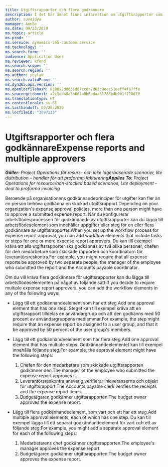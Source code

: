 ```yaml
---
title: Utgiftsrapporter och flera godkännare
description: I det här ämnet finns information om utgiftsrapporter som kräver godkännande av fler än en person.
author: suvaidya
manager: AnnBe
ms.date: 09/23/2020
ms.topic: article
ms.prod: ''
ms.service: dynamics-365-customerservice
ms.technology: ''
ms.search.form: ''
audience: Application User
ms.reviewer: kfend
ms.search.scope: ''
ms.search.region: ''
ms.author: shylaw
ms.search.validFrom: ''
ms.dyn365.ops.version: ''
ms.openlocfilehash: 818092dd631d07cc0a7d63c9eec51eeff4f67ffe
ms.sourcegitcommit: a2c3cd49a3b667b8b5edaa31788b4b9b1f728d78
ms.translationtype: HT
ms.contentlocale: sv-SE
ms.lasthandoff: 09/28/2020
ms.locfileid: "3897113"
---
```

# <a name="expense-reports-and-multiple-approvers"></a><span data-ttu-id="f5e31-103">Utgiftsrapporter och flera godkännare</span><span class="sxs-lookup"><span data-stu-id="f5e31-103">Expense reports and multiple approvers</span></span>

<span data-ttu-id="f5e31-104">_**Gäller:** Project Operations för resurs- och icke lagerbaserade scenarier, lite distribution – handlar för att proforma-fakturering_</span><span class="sxs-lookup"><span data-stu-id="f5e31-104">_**Applies To:** Project Operations for resource/non-stocked based scenarios, Lite deployment - deal to proforma invoicing_</span></span>

<span data-ttu-id="f5e31-105">Beroende på organisationens godkännandeprinciper för utgifter kan fler än en person behöva godkänna en skickad utgiftsrapport.</span><span class="sxs-lookup"><span data-stu-id="f5e31-105">Depending on your organization's expense approval policies, more than one person might have to approve a submitted expense report.</span></span> <span data-ttu-id="f5e31-106">När du konfigurerar arbetsflödesprocessen för godkännande av utgiftsrapporter kan du lägga till arbetsflödeselement som innehåller uppgifter eller steg för en eller flera godkännare av utgiftsrapporter.</span><span class="sxs-lookup"><span data-stu-id="f5e31-106">When you set up the workflow process for expense report approval, you can add workflow elements that include tasks or steps for one or more expense report approvers.</span></span> <span data-ttu-id="f5e31-107">Du kan till exempel kräva att alla utgiftsrapporter ska godkännas av två olika personer, chefen för den medarbetare som skickade rapporten och koordinatorn för leverantörsreskontra.</span><span class="sxs-lookup"><span data-stu-id="f5e31-107">For example, you might require that all expense reports be approved by two separate people, the manager of the employee who submitted the report and the Accounts payable coordinator.</span></span>

<span data-ttu-id="f5e31-108">Om du vill kräva flera godkännare för utgiftsrapporter kan du lägga till arbetsflödeselementen på något av följande sätt:</span><span class="sxs-lookup"><span data-stu-id="f5e31-108">If you decide to require multiple expense report approvers, you can add the workflow elements in any of the following ways:</span></span>

- <span data-ttu-id="f5e31-109">Lägg till ett godkännandeelement som har ett steg.</span><span class="sxs-lookup"><span data-stu-id="f5e31-109">Add one approval element that has one step.</span></span> <span data-ttu-id="f5e31-110">Steget kan till exempel kräva att en utgiftsrapport tilldelas en användargrupp och att den godkänns med 50 procent av användargruppens medlemmar.</span><span class="sxs-lookup"><span data-stu-id="f5e31-110">For example, the step might require that an expense report be assigned to a user group, and that it be approved by 50 percent of the user group's members.</span></span>
- <span data-ttu-id="f5e31-111">Lägg till ett godkännandeelement som har flera steg.</span><span class="sxs-lookup"><span data-stu-id="f5e31-111">Add one approval element that has multiple steps.</span></span> <span data-ttu-id="f5e31-112">Godkännandeelementet kan till exempel innehålla följande steg:</span><span class="sxs-lookup"><span data-stu-id="f5e31-112">For example, the approval element might have the following steps:</span></span>

    1. <span data-ttu-id="f5e31-113">Chefen för den medarbetare som skickade utgiftsrapporten godkänner den.</span><span class="sxs-lookup"><span data-stu-id="f5e31-113">The manager of the employee who submitted the expense report approves it.</span></span>
    2. <span data-ttu-id="f5e31-114">Leverantörsreskontra ansvarig verifierar inleveranserna och objekt för utgiftsrapport.</span><span class="sxs-lookup"><span data-stu-id="f5e31-114">The Accounts payable clerk verifies the receipts and the expense report items.</span></span>
    3. <span data-ttu-id="f5e31-115">Budgetägaren godkänner utgiftsrapporten.</span><span class="sxs-lookup"><span data-stu-id="f5e31-115">The budget owner approves the expense report.</span></span>

- <span data-ttu-id="f5e31-116">Lägg till flera godkännandeelement, som vart och ett har ett steg.</span><span class="sxs-lookup"><span data-stu-id="f5e31-116">Add multiple approval elements, each of which has one step.</span></span> <span data-ttu-id="f5e31-117">Du kan till exempel lägga till ett separat godkännandeelement för vart och ett av följande steg:</span><span class="sxs-lookup"><span data-stu-id="f5e31-117">For example, you might add a separate approval element for each of the following steps:</span></span>

    1. <span data-ttu-id="f5e31-118">Medarbetarens chef godkänner utgiftsrapporten.</span><span class="sxs-lookup"><span data-stu-id="f5e31-118">The employee's manager approves the expense report.</span></span>
    2. <span data-ttu-id="f5e31-119">Budgetägaren godkänner utgiftsrapporten.</span><span class="sxs-lookup"><span data-stu-id="f5e31-119">The budget owner approves the expense report.</span></span>
